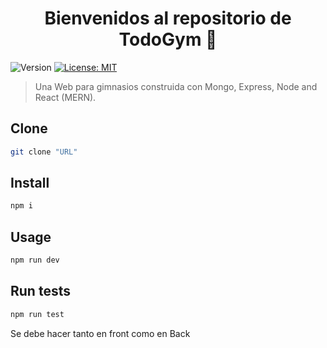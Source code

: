 <h1 align="center">Bienvenidos al repositorio de TodoGym 👋</h1>
<p>
  <img alt="Version" src="https://img.shields.io/badge/version-1.0.0-blue.svg?cacheSeconds=2592000" />
  <a href="#" target="_blank">
    <img alt="License: MIT" src="https://img.shields.io/badge/License-MIT-yellow.svg" />
  </a>
</p>

> Una Web para gimnasios construida con Mongo, Express, Node and React (MERN).

## Clone

```sh
git clone "URL"
```

## Install

```sh
npm i
```

## Usage

```sh
npm run dev
```

## Run tests

```sh
npm run test
```

Se debe hacer tanto en front como en Back

